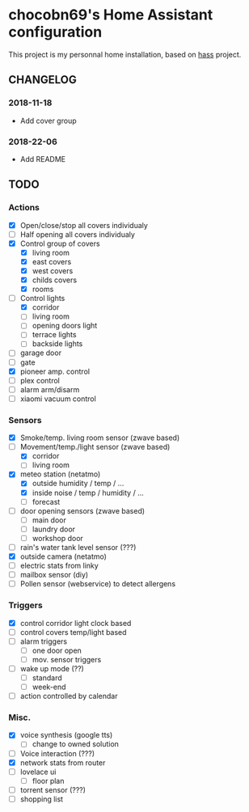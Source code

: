 # chocobn69's Home Assistant configuration

This project is my personnal home installation, based on [hass](https://www.home-assistant.io/) project.

## CHANGELOG

### 2018-11-18
- Add cover group

### 2018-22-06
- Add README


## TODO
### Actions
- [x] Open/close/stop all covers individualy
- [ ] Half opening all covers individualy
- [x] Control group of covers
    - [x] living room
    - [x] east covers
    - [x] west covers
    - [x] childs covers
    - [x] rooms
- [ ] Control lights
    - [x] corridor
    - [ ] living room
    - [ ] opening doors light
    - [ ] terrace lights
    - [ ] backside lights
- [ ] garage door
- [ ] gate
- [x] pioneer amp. control
- [ ] plex control
- [ ] alarm arm/disarm
- [ ] xiaomi vacuum control

### Sensors
- [x] Smoke/temp. living room sensor (zwave based)
- [ ] Movement/temp./light sensor (zwave based)
    - [x] corridor
    - [ ] living room
- [x] meteo station (netatmo)
    - [x] outside humidity / temp / ...
    - [x] inside noise / temp / humidity / ...
    - [ ] forecast
- [ ] door opening sensors (zwave based)
    - [ ] main door
    - [ ] laundry door
    - [ ] workshop door
- [ ] rain's water tank level sensor (???)
- [x] outside camera (netatmo)
- [ ] electric stats from linky
- [ ] mailbox sensor (diy)
- [ ] Pollen sensor (webservice) to detect allergens

### Triggers
- [x] control corridor light clock based
- [ ] control covers temp/light based
- [ ] alarm triggers
    - [ ] one door open
    - [ ] mov. sensor triggers
- [ ] wake up mode (??)
    - [ ] standard
    - [ ] week-end
- [ ] action controlled by calendar

### Misc.
- [x] voice synthesis (google tts)
    - [ ] change to owned solution
- [ ] Voice interaction (???)
- [x] network stats from router
- [ ] lovelace ui
    - [ ] floor plan
- [ ] torrent sensor (???)
- [ ] shopping list
